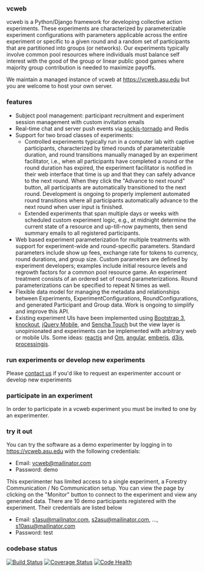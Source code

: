 ### vcweb 
vcweb is a Python/Django framework for developing collective action experiments. These experiments are characterized by
parameterizable experiment configurations with parameters applicable across the entire experiment or specific to a given
round and a random set of participants that are partitioned into groups (or networks). Our experiments typically
involve common pool resources where individuals must balance self interest with the good of the group or linear public
good games where majority group contribution is needed to maximize payoffs.

We maintain a managed instance of vcweb at https://vcweb.asu.edu but you are welcome to host your own server.

### features

* Subject pool management: participant recruitment and experiment session management with custom invitation emails
* Real-time chat and server push events via [sockjs-tornado](https://github.com/mrjoes/sockjs-tornado) and Redis
* Support for two broad classes of experiments:
    - Controlled experiments typically run in a computer lab with captive participants, characterized by timed rounds of
      parameterizable duration, and round transitions manually managed by an experiment facilitator, i.e., when all
      participants have completed a round or the round duration has expired, the experiment facilitator is notified in
      their web interface that time is up and that they can safely advance to the next round. When they click the
      "Advance to next round" button, all participants are automatically transitioned to the next round. Development is
      ongoing to properly implement automated round transitions where all participants automatically advance to the next
      round when user input is finished.
    - Extended experiments that span multiple days or weeks with scheduled custom experiment logic, e.g., at midnight
      determine the current state of a resource and up-till-now payments, then send summary emails to all registered
      participants.
* Web based experiment parameterization for multiple treatments with support for experiment-wide and round-specific
  parameters. Standard parameters include show up fees, exchange rate for tokens to currency, round durations, and group size.
  Custom parameters are defined by experiment developers; examples include initial resource levels and regrowth factors
  for a common pool resource game. An experiment treatment consists of an ordered set of round parameterizations. Round
  parameterizations can be specified to repeat N times as well.
* Flexible data model for managing the metadata and relationships between Experiments, ExperimentConfigurations,
  RoundConfigurations, and generated Participant and Group data. Work is ongoing to simplify and improve this API.
* Existing experiment UIs have been implemented using [Bootstrap 3](http://getbootstrap.com), 
  [knockout](http://knockoutjs.com), [jQuery Mobile](http://jquerymobile.com), and [Sencha Touch](http://www.sencha.com)
  but the view layer is unopinionated and experiments can be implemented with arbitrary web or mobile UIs. Some ideas:
  [reactjs](http://facebook.github.io/react/) and [Om](https://github.com/swannodette/om),
  [angular](https://angularjs.org/), [emberjs](http://emberjs.com/), 
  [d3js](http://d3js.org/), [processingjs](http://ejohn.org/blog/processingjs/). 


### run experiments or develop new experiments

Please [contact us](http://vcweb.asu.edu/contact) if you'd like to request an experimenter account or develop new
experiments

### participate in an experiment

In order to participate in a vcweb experiment you must be invited to one by an experimenter. 

### try it out

You can try the software as a demo experimenter by logging in to https://vcweb.asu.edu with the following credentials:

* Email: vcweb@mailinator.com
* Password: demo

This experimenter has limited access to a single experiment, a Forestry Communication / No Communication setup. You can
view the page by clicking on the "Monitor" button to connect to the experiment and view any generated data. There are
10 demo participants registered with the experiment. Their credentials are listed below

* Email: s1asu@mailinator.com, s2asu@mailinator.com, ..., s10asu@mailinator.com
* Password: test 

### codebase status
[![Build Status](https://travis-ci.org/virtualcommons/vcweb.svg?branch=master)](https://travis-ci.org/virtualcommons/vcweb)
[![Coverage Status](https://coveralls.io/repos/virtualcommons/vcweb/badge.png?branch=master)](https://coveralls.io/r/virtualcommons/vcweb?branch=develop)
[![Code Health](https://landscape.io/github/virtualcommons/vcweb/develop/landscape.svg?style=flat)](https://landscape.io/github/virtualcommons/vcweb/develop)
